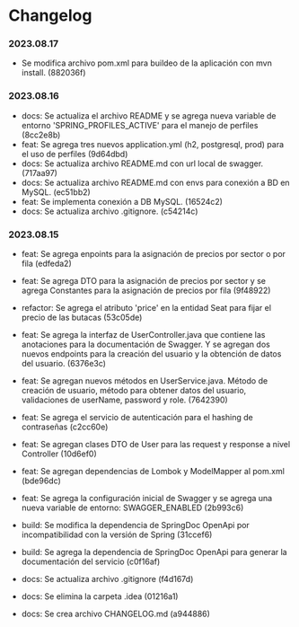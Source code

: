# Changelog

### 2023.08.17
- Se modifica archivo pom.xml para buildeo de la aplicación con mvn install. (882036f)

### 2023.08.16
- docs: Se actualiza el archivo README y se agrega nueva variable de entorno 'SPRING_PROFILES_ACTIVE' para el manejo de perfiles (8cc2e8b)
- feat: Se agrega tres nuevos application.yml (h2, postgresql, prod) para el uso de perfiles (9d64dbd)
- docs: Se actualiza archivo README.md con url local de swagger. (717aa97)
- docs: Se actualiza archivo README.md con envs para conexión a BD en MySQL. (ec51bb2)
- feat: Se implementa conexión a DB MySQL. (16524c2)
- docs: Se actualiza archivo .gitignore. (c54214c)

### 2023.08.15
- feat: Se agrega enpoints para la asignación de precios por sector o por fila (edfeda2)
- feat: Se agrega DTO para la asignación de precios por sector y se agrega Constantes para la asignación de precios por fila (9f48922)
- refactor: Se agrega el atributo 'price' en la entidad Seat para fijar el precio de las butacas (53c05de)

- feat: Se agrega la interfaz de UserController.java que contiene las anotaciones para la documentación de Swagger. Y se agregan dos nuevos endpoints para la creación del usuario y la obtención de datos del usuario. (6376e3c)
- feat: Se agregan nuevos métodos en UserService.java. Método de creación de usuario, método para obtener datos del usuario, validaciones de userName, password y role. (7642390)
- feat: Se agrega el servicio de autenticación para el hashing de contraseñas (c2cc60e)
- feat: Se agregan clases DTO de User para las request y response a nivel Controller (10d6ef0)
- feat: Se agregan dependencias de Lombok y ModelMapper al pom.xml (bde96dc)
- feat: Se agrega la configuración inicial de Swagger y se agrega una nueva variable de entorno: SWAGGER_ENABLED (2b993c6)
- build: Se modifica la dependencia de SpringDoc OpenApi por incompatibilidad con la versión de Spring (31ccef6)
- build: Se agrega la dependencia de SpringDoc OpenApi para generar la documentación del servicio (c0f16af)
- docs: Se actualiza archivo .gitignore (f4d167d)
- docs: Se elimina la carpeta .idea (01216a1)
- docs: Se crea archivo CHANGELOG.md (a944886)
